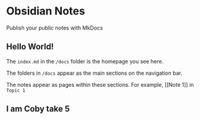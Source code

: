 # Obsidian Notes

Publish your public notes with MkDocs

## Hello World!

The `index.md` in the `/docs` folder is the homepage you see here.

The folders in `/docs` appear as the main sections on the navigation bar.

The notes appear as pages within these sections. For example, [[Note 1]] in `Topic 1`

## I am Coby take 5